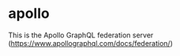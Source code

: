 # apollo

This is the Apollo GraphQL federation server (https://www.apollographql.com/docs/federation/)